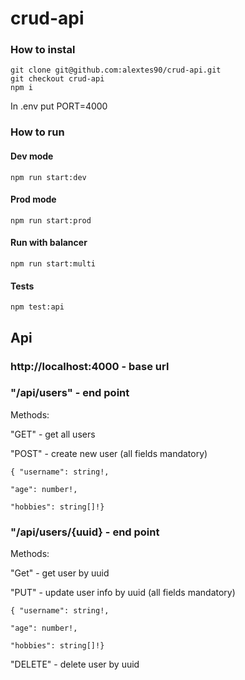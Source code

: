 # crud-api

### How to instal

    git clone git@github.com:alextes90/crud-api.git
    git checkout crud-api
    npm i

In .env put PORT=4000

### How to run

#### Dev mode

    npm run start:dev

#### Prod mode

    npm run start:prod

#### Run with balancer

    npm run start:multi

#### Tests

    npm test:api

## Api

### http://localhost:4000 - base url

### "/api/users" - end point

Methods:

"GET" - get all users

"POST" - create new user (all fields mandatory)

```
{ "username": string!,

"age": number!,

"hobbies": string[]!}

```

### "/api/users/{uuid} - end point

Methods:

"Get" - get user by uuid

"PUT" - update user info by uuid (all fields mandatory)

```
{ "username": string!,

"age": number!,

"hobbies": string[]!}

```

"DELETE" - delete user by uuid
